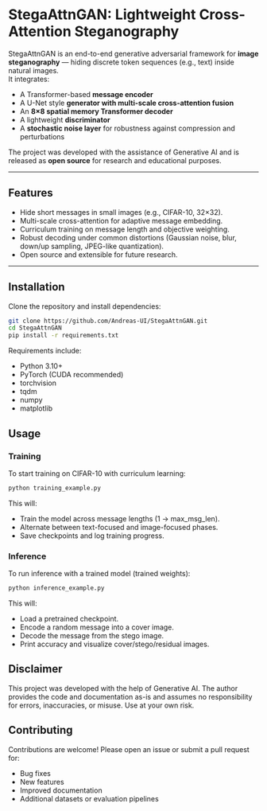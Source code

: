 # StegaAttnGAN: Lightweight Cross-Attention Steganography

StegaAttnGAN is an end-to-end generative adversarial framework for **image steganography** — hiding discrete token sequences (e.g., text) inside natural images.  
It integrates:
- A Transformer-based **message encoder**
- A U-Net style **generator with multi-scale cross-attention fusion**
- An **8×8 spatial memory Transformer decoder**
- A lightweight **discriminator**
- A **stochastic noise layer** for robustness against compression and perturbations

The project was developed with the assistance of Generative AI and is released as **open source** for research and educational purposes.

---

## Features
- Hide short messages in small images (e.g., CIFAR-10, 32×32).
- Multi-scale cross-attention for adaptive message embedding.
- Curriculum training on message length and objective weighting.
- Robust decoding under common distortions (Gaussian noise, blur, down/up sampling, JPEG-like quantization).
- Open source and extensible for future research.

---

## Installation

Clone the repository and install dependencies:

```bash
git clone https://github.com/Andreas-UI/StegaAttnGAN.git
cd StegaAttnGAN
pip install -r requirements.txt
```

Requirements include:
* Python 3.10+
* PyTorch (CUDA recommended)
* torchvision
* tqdm
* numpy
* matplotlib

## Usage
### Training
To start training on CIFAR-10 with curriculum learning:
```bash
python training_example.py
```

This will:
* Train the model across message lengths (1 → max_msg_len).
* Alternate between text-focused and image-focused phases.
* Save checkpoints and log training progress.

### Inference
To run inference with a trained model (trained weights):
```bash
python inference_example.py
```

This will:
* Load a pretrained checkpoint.
* Encode a random message into a cover image.
* Decode the message from the stego image.
* Print accuracy and visualize cover/stego/residual images.

## Disclaimer

This project was developed with the help of Generative AI.
The author provides the code and documentation as-is and assumes no responsibility for errors, inaccuracies, or misuse. Use at your own risk.

## Contributing
Contributions are welcome!
Please open an issue or submit a pull request for:

* Bug fixes
* New features
* Improved documentation
* Additional datasets or evaluation pipelines
